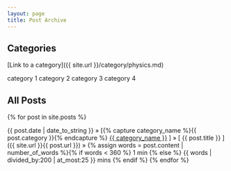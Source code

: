 ```yaml
---
layout: page
title: Post Archive
---
```


<h2>Categories</h2>

[Link to a category]({{ site.url }}/category/physics.md)

category 1
category 2
category 3
category 4

<h2>All Posts</h2>

{% for post in site.posts %}

{{ post.date | date_to_string }} » [{% capture category_name %}{{ post.category }}{% endcapture %} <a href="/category/{{ category_name }}">{{ category_name }}</a> ] » [ {{ post.title }} ]({{ site.url }}{{ post.url }}) » {% assign words = post.content | number_of_words %}{% if words < 360 %} 1 min {% else %} {{ words | divided_by:200 | at_most:25 }} mins {% endif %} {% endfor %}
